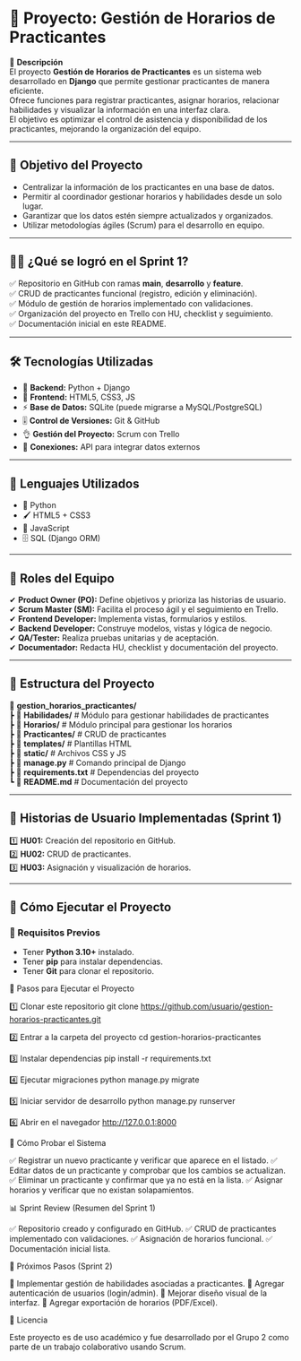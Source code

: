 # 📘 Proyecto: **Gestión de Horarios de Practicantes**  

📌 **Descripción**  
El proyecto **Gestión de Horarios de Practicantes** es un sistema web desarrollado en **Django** que permite gestionar practicantes de manera eficiente.  
Ofrece funciones para registrar practicantes, asignar horarios, relacionar habilidades y visualizar la información en una interfaz clara.  
El objetivo es optimizar el control de asistencia y disponibilidad de los practicantes, mejorando la organización del equipo.  

---

## 🎯 **Objetivo del Proyecto**  
- Centralizar la información de los practicantes en una base de datos.  
- Permitir al coordinador gestionar horarios y habilidades desde un solo lugar.  
- Garantizar que los datos estén siempre actualizados y organizados.  
- Utilizar metodologías ágiles (Scrum) para el desarrollo en equipo.  

---

## 👨‍💻 **¿Qué se logró en el Sprint 1?**  
✅ Repositorio en GitHub con ramas **main**, **desarrollo** y **feature**.  
✅ CRUD de practicantes funcional (registro, edición y eliminación).  
✅ Módulo de gestión de horarios implementado con validaciones.  
✅ Organización del proyecto en Trello con HU, checklist y seguimiento.  
✅ Documentación inicial en este README.  

---

## 🛠 **Tecnologías Utilizadas**  

- 🌱 **Backend:** Python + Django  
- 🎨 **Frontend:** HTML5, CSS3, JS  
- ⚡ **Base de Datos:** SQLite (puede migrarse a MySQL/PostgreSQL)  
- 🎚 **Control de Versiones:** Git & GitHub  
- 👌 **Gestión del Proyecto:** Scrum con Trello  
- 🔗 **Conexiones:** API para integrar datos externos  

---

## 🧩 **Lenguajes Utilizados**  
- 🐍 Python  
- 🖌 HTML5 + CSS3  
- 🧠 JavaScript  
- 🗄 SQL (Django ORM)  

---

## 👥 **Roles del Equipo**  
✔ **Product Owner (PO):** Define objetivos y prioriza las historias de usuario.  
✔ **Scrum Master (SM):** Facilita el proceso ágil y el seguimiento en Trello.  
✔ **Frontend Developer:** Implementa vistas, formularios y estilos.  
✔ **Backend Developer:** Construye modelos, vistas y lógica de negocio.  
✔ **QA/Tester:** Realiza pruebas unitarias y de aceptación.  
✔ **Documentador:** Redacta HU, checklist y documentación del proyecto.  

---
## 📂 Estructura del Proyecto
📂 **gestion_horarios_practicantes/**  
 ┣ 📂 **Habilidades/**          # Módulo para gestionar habilidades de practicantes  
 ┣ 📂 **Horarios/**            # Módulo principal para gestionar los horarios  
 ┣ 📂 **Practicantes/**        # CRUD de practicantes  
 ┣ 📂 **templates/**           # Plantillas HTML  
 ┣ 📂 **static/**              # Archivos CSS y JS  
 ┣ 📄 **manage.py**            # Comando principal de Django  
 ┣ 📄 **requirements.txt**     # Dependencias del proyecto  
 ┗ 📄 **README.md**            # Documentación del proyecto  

---

## 📌 Historias de Usuario Implementadas (Sprint 1)

1️⃣ **HU01:** Creación del repositorio en GitHub.  
2️⃣ **HU02:** CRUD de practicantes.  
3️⃣ **HU03:** Asignación y visualización de horarios.  

---

## 🚀 Cómo Ejecutar el Proyecto

### 🔹 Requisitos Previos
- Tener **Python 3.10+** instalado.  
- Tener **pip** para instalar dependencias.  
- Tener **Git** para clonar el repositorio.  

🚀 Pasos para Ejecutar el Proyecto

1️⃣ Clonar este repositorio
git clone https://github.com/usuario/gestion-horarios-practicantes.git

2️⃣ Entrar a la carpeta del proyecto
cd gestion-horarios-practicantes

3️⃣ Instalar dependencias
pip install -r requirements.txt

4️⃣ Ejecutar migraciones
python manage.py migrate

5️⃣ Iniciar servidor de desarrollo
python manage.py runserver

6️⃣ Abrir en el navegador
http://127.0.0.1:8000

🧪 Cómo Probar el Sistema

✅ Registrar un nuevo practicante y verificar que aparece en el listado.
✅ Editar datos de un practicante y comprobar que los cambios se actualizan.
✅ Eliminar un practicante y confirmar que ya no está en la lista.
✅ Asignar horarios y verificar que no existan solapamientos.

📊 Sprint Review (Resumen del Sprint 1)

✅ Repositorio creado y configurado en GitHub.
✅ CRUD de practicantes implementado con validaciones.
✅ Asignación de horarios funcional.
✅ Documentación inicial lista.

📌 Próximos Pasos (Sprint 2)

🔹 Implementar gestión de habilidades asociadas a practicantes.
🔹 Agregar autenticación de usuarios (login/admin).
🔹 Mejorar diseño visual de la interfaz.
🔹 Agregar exportación de horarios (PDF/Excel).

📄 Licencia

Este proyecto es de uso académico y fue desarrollado por el Grupo 2 como parte de un trabajo colaborativo usando Scrum.
